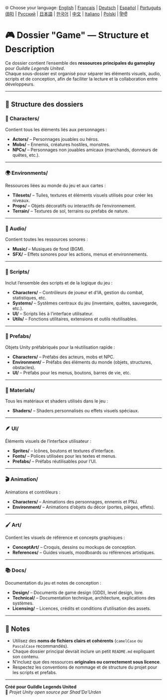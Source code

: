 🌐 Choose your language:
[English](Readme.md) | [Français](Readme.fr.md) | [Deutsch](Readme.de.md) | [Español](Readme.es.md) | [Português (BR)](Readme.br.md) | [Русский](Readme.ru.md) | [日本語](Readme.jp.md) | [한국어](Readme.kr.md) | [中文](Readme.cn.md) | [Italiano](Readme.it.md) | [Polski](Readme.pl.md) | [हिन्दी](Readme.in.md)

# 🎮 Dossier "Game" — Structure et Description

Ce dossier contient l’ensemble des **ressources principales du gameplay** pour *Guildle Legends United*.  
Chaque sous-dossier est organisé pour séparer les éléments visuels, audio, scripts et de conception, afin de faciliter la lecture et la collaboration entre développeurs.

---

## 📁 Structure des dossiers

### 🧍 Characters/
Contient tous les éléments liés aux personnages :
- **Actors/** – Personnages jouables ou héros.
- **Mobs/** – Ennemis, créatures hostiles, monstres.
- **NPCs/** – Personnages non jouables amicaux (marchands, donneurs de quêtes, etc.).

---

### 🌍 Environments/
Ressources liées au monde du jeu et aux cartes :
- **Tilesets/** – Tuiles, textures et éléments visuels utilisés pour créer les niveaux.
- **Props/** – Objets décoratifs ou interactifs de l’environnement.
- **Terrain/** – Textures de sol, terrains ou prefabs de nature.

---

### 🎵 Audio/
Contient toutes les ressources sonores :
- **Music/** – Musiques de fond (BGM).
- **SFX/** – Effets sonores pour les actions, menus et environnements.

---

### 🧠 Scripts/
Inclut l’ensemble des scripts et de la logique du jeu :
- **Characters/** – Contrôleurs de joueur et d’IA, gestion du combat, statistiques, etc.
- **Systems/** – Systèmes centraux du jeu (inventaire, quêtes, sauvegarde, etc.).
- **UI/** – Scripts liés à l’interface utilisateur.
- **Utils/** – Fonctions utilitaires, extensions et outils réutilisables.

---

### 🧱 Prefabs/
Objets Unity préfabriqués pour la réutilisation rapide :
- **Characters/** – Préfabs des acteurs, mobs et NPC.
- **Environment/** – Préfabs des éléments du monde (objets, structures, obstacles).
- **UI/** – Préfabs pour les menus, boutons, barres de vie, etc.

---

### 🎨 Materials/
Tous les matériaux et shaders utilisés dans le jeu :
- **Shaders/** – Shaders personnalisés ou effets visuels spéciaux.

---

### 🪶 UI/
Éléments visuels de l’interface utilisateur :
- **Sprites/** – Icônes, boutons et textures d’interface.
- **Fonts/** – Polices utilisées pour les textes et menus.
- **Prefabs/** – Préfabs réutilisables pour l’UI.

---

### 🎬 Animation/
Animations et contrôleurs :
- **Characters/** – Animations des personnages, ennemis et PNJ.
- **Environment/** – Animations d’objets du décor (portes, pièges, effets).

---

### 🖌️ Art/
Contient les visuels de référence et concepts graphiques :
- **ConceptArt/** – Croquis, dessins ou mockups de conception.
- **References/** – Guides visuels, moodboards ou références artistiques.

---

### 📚 Docs/
Documentation du jeu et notes de conception :
- **Design/** – Documents de game design (GDD), level design, lore.
- **Technical/** – Documentation technique, architecture, explications des systèmes.
- **Licensing/** – Licences, crédits et conditions d’utilisation des assets.

---

## 🧾 Notes

- Utilisez des **noms de fichiers clairs et cohérents** (`camelCase` ou `PascalCase` recommandés).  
- Chaque dossier principal devrait inclure un petit `README.md` expliquant son contenu.  
- N’incluez que des ressources **originales ou correctement sous licence**.  
- Respectez les conventions de nommage et de structure du projet pour les scripts et prefabs.

---

**Créé pour Guildle Legends United**  
🧙 *Projet Unity open source par Shad'Do'Urden*

